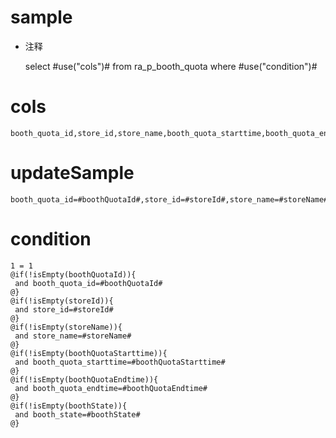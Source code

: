 sample
===
* 注释

	select #use("cols")# from ra_p_booth_quota  where  #use("condition")#

cols
===
	booth_quota_id,store_id,store_name,booth_quota_starttime,booth_quota_endtime,booth_state

updateSample
===
	
	booth_quota_id=#boothQuotaId#,store_id=#storeId#,store_name=#storeName#,booth_quota_starttime=#boothQuotaStarttime#,booth_quota_endtime=#boothQuotaEndtime#,booth_state=#boothState#

condition
===

	1 = 1  
	@if(!isEmpty(boothQuotaId)){
	 and booth_quota_id=#boothQuotaId#
	@}
	@if(!isEmpty(storeId)){
	 and store_id=#storeId#
	@}
	@if(!isEmpty(storeName)){
	 and store_name=#storeName#
	@}
	@if(!isEmpty(boothQuotaStarttime)){
	 and booth_quota_starttime=#boothQuotaStarttime#
	@}
	@if(!isEmpty(boothQuotaEndtime)){
	 and booth_quota_endtime=#boothQuotaEndtime#
	@}
	@if(!isEmpty(boothState)){
	 and booth_state=#boothState#
	@}
	
	